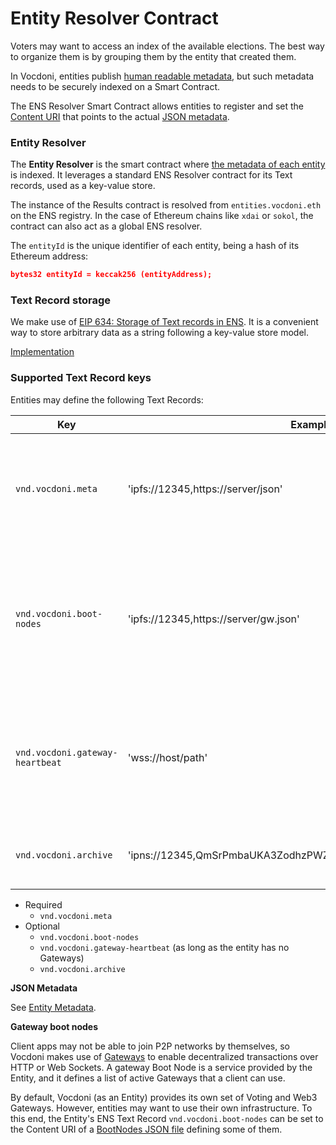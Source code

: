 # Entity Resolver Contract

Voters may want to access an index of the available elections. The best way to organize them is by grouping them by the entity that created them.

In Vocdoni, entities publish [human readable metadata](https://docs.vocdoni.io/architecture/data-schemes/entity-metadata), but such metadata needs to be securely indexed on a Smart Contract.

The ENS Resolver Smart Contract allows entities to register and set the [Content URI](https://docs.vocdoni.io/architecture/protocol/data-origins.html#content-uri) that points to the actual [JSON metadata](https://docs.vocdoni.io/architecture/data-schemes/entity-metadata).

### Entity Resolver <a href="#entity-resolver" id="entity-resolver"></a>

The **Entity Resolver** is the smart contract where [the metadata of each entity](https://docs.vocdoni.io/architecture/data-schemes/entity-metadata) is indexed. It leverages a standard ENS Resolver contract for its Text records, used as a key-value store.

The instance of the Results contract is resolved from `entities.vocdoni.eth` on the ENS registry. In the case of Ethereum chains like `xdai` or `sokol`, the contract can also act as a global ENS resolver.

The `entityId` is the unique identifier of each entity, being a hash of its Ethereum address:

```json
bytes32 entityId = keccak256 (entityAddress);
```

### Text Record storage <a href="#text-record-storage" id="text-record-storage"></a>

We make use of [EIP 634: Storage of Text records in ENS](https://eips.ethereum.org/EIPS/eip-634). It is a convenient way to store arbitrary data as a string following a key-value store model.

[Implementation](https://github.com/vocdoni/dvote-solidity/blob/master/contracts/profiles/TextResolver.sol)

### Supported Text Record keys <a href="#supported-text-record-keys" id="supported-text-record-keys"></a>

Entities may define the following Text Records:

| Key                             | Example                                                       | Description                                                                                                                                                                                                                                                                                         |
| ------------------------------- | ------------------------------------------------------------- | --------------------------------------------------------------------------------------------------------------------------------------------------------------------------------------------------------------------------------------------------------------------------------------------------- |
| `vnd.vocdoni.meta`              | 'ipfs://12345,https://server/json'                            | <p><a href="https://docs.vocdoni.io/architecture/protocol/data-origins.html#content-uri">Content URI</a> to fetch the Entity's JSON metadata.<br>See <a href="https://docs.vocdoni.io/architecture/smart-contracts/entity-resolver.html#meta">JSON schema</a>.</p>                                  |
| `vnd.vocdoni.boot-nodes`        | 'ipfs://12345,https://server/gw.json'                         | <p><a href="https://docs.vocdoni.io/architecture/protocol/data-origins.html#content-uri">Content URI</a> to fetch a set of Gateways for the Entity.<br>See <a href="https://docs.vocdoni.io/architecture/smart-contracts/entity-resolver.html#gateway-boot-nodes">Gateway Boot Nodes</a> below.</p> |
| `vnd.vocdoni.gateway-heartbeat` | 'wss://host/path'                                             | [Messaging URI](https://docs.vocdoni.io/architecture/protocol/data-origins.html#messaging-uri) where the Gateways of the entity should report their health status.                                                                                                                                  |
| `vnd.vocdoni.archive`           | 'ipns://12345,QmSrPmbaUKA3ZodhzPWZnpFgcPMFWF4QsxXbkWfEptTBJd' | [Content URI](https://docs.vocdoni.io/architecture/protocol/data-origins.html#content-uri) to fetch the process archive record.                                                                                                                                                                     |

* Required
  * `vnd.vocdoni.meta`
* Optional
  * `vnd.vocdoni.boot-nodes`
  * `vnd.vocdoni.gateway-heartbeat` (as long as the entity has no Gateways)
  * `vnd.vocdoni.archive`

**JSON Metadata**

See [Entity Metadata](https://docs.vocdoni.io/architecture/data-schemes/entity-metadata.html#json-schema).

**Gateway boot nodes**

Client apps may not be able to join P2P networks by themselves, so Vocdoni makes use of [Gateways](https://docs.vocdoni.io/architecture/services/gateway) to enable decentralized transactions over HTTP or Web Sockets. A gateway Boot Node is a service provided by the Entity, and it defines a list of active Gateways that a client can use.

By default, Vocdoni (as an Entity) provides its own set of Voting and Web3 Gateways. However, entities may want to use their own infrastructure. To this end, the Entity's ENS Text Record `vnd.vocdoni.boot-nodes` can be set to the Content URI of a [BootNodes JSON file](https://docs.vocdoni.io/architecture/services/bootnode) defining some of them.
